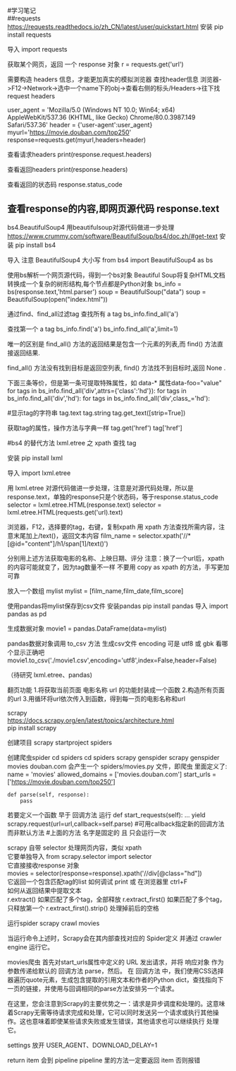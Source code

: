 #学习笔记  
##requests 
https://requests.readthedocs.io/zh_CN/latest/user/quickstart.html
安装
pip install requests

导入
import requests

获取某个网页，返回 一个 response 对象
r = requests.get('url')

需要构造 headers 信息，才能更加真实的模拟浏览器
查找header信息
浏览器->F12->Network->选中一个name下的obj->查看右侧的标头/Headers->往下找request headers

user_agent = 'Mozilla/5.0 (Windows NT 10.0; Win64; x64) AppleWebKit/537.36 (KHTML, like Gecko) Chrome/80.0.3987.149 Safari/537.36'
header = {'user-agent':user_agent}
myurl='https://movie.douban.com/top250'
response=requests.get(myurl,headers=header)

查看请求headers
print(response.request.headers)

查看返回headers
print(response.headers)


查看返回的状态码
response.status_code

查看response的内容,即网页源代码
response.text
------------------------------  

bs4.BeautifulSoup4
用beautifulsoup对源代码做进一步处理
https://www.crummy.com/software/BeautifulSoup/bs4/doc.zh/#get-text
安装
pip install bs4

导入 注意 BeautifulSoup4 大小写
from bs4 import BeautifulSoup4 as bs

使用bs解析一个网页源代码，得到一个bs对象
Beautiful Soup将复杂HTML文档转换成一个复杂的树形结构,每个节点都是Python对象
bs_info = bs(response.text,'html.parser')
soup = BeautifulSoup("<html>data</html>")
soup = BeautifulSoup(open("index.html"))

通过find、find_all过滤tag
查找所有 a tag
bs_info.find_all('a')

查找第一个 a tag
bs_info.find('a')
bs_info.find_all('a',limit=1)

唯一的区别是 find_all() 方法的返回结果是包含一个元素的列表,而 find() 方法直接返回结果.

find_all() 方法没有找到目标是返回空列表, find() 方法找不到目标时,返回 None .

下面三条等价，但是第一条可提取特殊属性，如 data-* 属性data-foo="value"
for tags in bs_info.find_all('div',attrs={'class':'hd'}):
for tags in bs_info.find_all('div','hd'):
for tags in bs_info.find_all('div',class_='hd'):


#显示tag的字符串
tag.text
tag.string
tag.get_text([strip=True])

获取tag的属性，操作方法与字典一样
tag.get('href')
tag['href']

#bs4 的替代方法
lxml.etree 之 xpath 查找 tag

安装
pip install lxml

导入
import lxml.etree

用 lxml.etree 对源代码做进一步处理，注意是对源代码处理，所以是response.text，单独的response只是个状态码，等于response.status_code
selector = lxml.etree.HTML(response.text)
selector = lxml.etree.HTML(requests.get('url).text)

浏览器，F12，选择要的tag，右键，复制xpath
用 xpath 方法查找所需内容，注意末尾加上/text()，返回文本内容
film_name = selector.xpath('//*[@id="content"]/h1/span[1]/text()')

分别用上述方法获取电影的名称、上映日期、评分
注意：换了一个url后，xpath的内容可能就变了，因为tag数量不一样
不要用 copy as xpath 的方法，手写更加可靠

放入一个数组 mylist
mylist = [film_name,film_date,film_score]

使用pandas将mylist保存到csv文件
安装pandas
pip install pandas
导入
import pandas as pd

生成数据对象
movie1 = pandas.DataFrame(data=mylist)

pandas数据对象调用 to_csv 方法 生成csv文件
encoding 可是 utf8 或 gbk 看哪个显示正确吧
movie1.to_csv('./movie1.csv',encoding='utf8',index=False,header=False)

（待研究 lxml.etree、pandas)

翻页功能
1.将获取当前页面 电影名称 url 的功能封装成一个函数
2.构造所有页面的url
3.用循环将url依次传入到函数，得到每一页的电影名称和url


scrapy  
https://docs.scrapy.org/en/latest/topics/architecture.html  
pip install scrapy  

创建项目
scrapy startproject spiders

创建爬虫spider
cd spiders
cd spiders
scrapy genspider <spider-name> <domain>
scrapy genspider movies douban.com
会产生一个 spiders/movies.py 文件，即爬虫
里面定义了:
    name = 'movies'
    allowed_domains = ['movies.douban.com']
    start_urls = ['https://movie.douban.com/top250']
    
    def parse(self, response):
        pass

若要定义一个函数 早于 回调方法 运行
    def start_requests(self):
        ...
        yield scrapy.request(url=url,callback=self.parse)
        #可用callback指定新的回调方法而非默认方法
        #上面的方法 名字是固定的 且 只会运行一次

scrapy 自带 selector 处理网页内容，类似 xpath  
它要单独导入
from scrapy.selector import selector  
它直接接收response 对象  
movies = selector(response=response).xpath('//div[@class="hd"])  
它返回一个包含匹配tag的list
如何调试
print 或 在浏览器里 ctrl+F  
如何从返回结果中提取文本  
r.extract()  如果匹配了多个tag，全部释放
r.extract_first()  如果匹配了多个tag，只释放第一个 
r.extract_first().strip() 处理掉前后的空格 


运行spider
scrapy crawl movies

当运行命令上述时，Scrapy会在其内部查找对应的 Spider定义 并通过 crawler engine 运行它。

movies爬虫 首先对start_urls属性中定义的 URL 发出请求，并将 响应对象 作为参数传递给默认的 回调方法 parse，然后。
在 回调方法 中，我们使用CSS选择器遍历quote元素，生成包含提取的引用文本和作者的Python dict，查找指向下一页的链接，并使用与回调相同的parse方法安排另一个请求。

在这里，您会注意到Scrapy的主要优势之一：请求是异步调度和处理的。这意味着Scrapy无需等待请求完成和处理，它可以同时发送另一个请求或执行其他操作。这也意味着即使某些请求失败或发生错误，其他请求也可以继续执行 处理它。


settings
放开 USER_AGENT、DOWNLOAD_DELAY=1

return item 会到 pipeline
pipeline 里的方法一定要返回 item 否则报错










